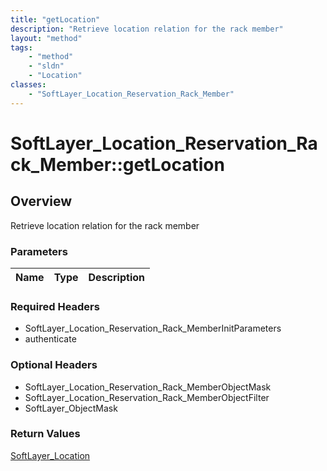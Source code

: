 ```yaml
---
title: "getLocation"
description: "Retrieve location relation for the rack member"
layout: "method"
tags:
    - "method"
    - "sldn"
    - "Location"
classes:
    - "SoftLayer_Location_Reservation_Rack_Member"
---
```

# SoftLayer_Location_Reservation_Rack_Member::getLocation
## Overview 
Retrieve location relation for the rack member

### Parameters 
|Name | Type | Description |
| --- | --- | --- |


### Required Headers
* SoftLayer_Location_Reservation_Rack_MemberInitParameters
* authenticate

### Optional Headers
* SoftLayer_Location_Reservation_Rack_MemberObjectMask
* SoftLayer_Location_Reservation_Rack_MemberObjectFilter
* SoftLayer_ObjectMask

### Return Values
<a href='/reference/datatypes/SoftLayer_Location'>SoftLayer_Location </a>

